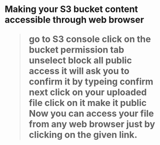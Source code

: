 <h1>Making your S3 bucket content accessible through web browser

>go to S3 console
> click on the bucket permission tab
>unselect block all public access 
>it will ask you to confirm it by typeing confirm
>next click on your uploaded file click on it
> make it public
>Now you can access your file from any web browser just by clicking on the given link.
